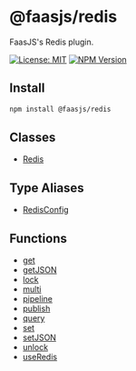# @faasjs/redis

FaasJS's Redis plugin.

[![License: MIT](https://img.shields.io/npm/l/@faasjs/redis.svg)](https://github.com/faasjs/faasjs/blob/main/packages/faasjs/redis/LICENSE)
[![NPM Version](https://img.shields.io/npm/v/@faasjs/redis.svg)](https://www.npmjs.com/package/@faasjs/redis)

## Install

```sh
npm install @faasjs/redis
```

## Classes

- [Redis](classes/Redis.md)

## Type Aliases

- [RedisConfig](type-aliases/RedisConfig.md)

## Functions

- [get](functions/get.md)
- [getJSON](functions/getJSON.md)
- [lock](functions/lock.md)
- [multi](functions/multi.md)
- [pipeline](functions/pipeline.md)
- [publish](functions/publish.md)
- [query](functions/query.md)
- [set](functions/set.md)
- [setJSON](functions/setJSON.md)
- [unlock](functions/unlock.md)
- [useRedis](functions/useRedis.md)
